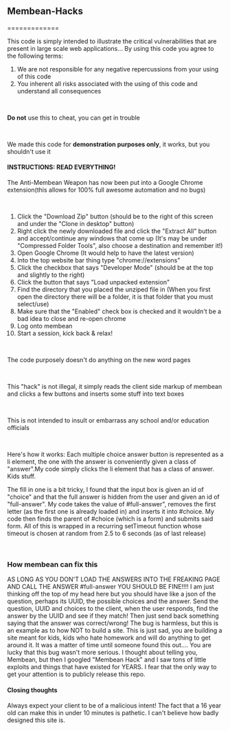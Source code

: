 <h2>Membean-Hacks</h2>



=============
<p>This code is simply intended to illustrate the critical vulnerabilities that are present in large scale web applications... By using this code you agree to the following terms: <ol><li>We are not responsible for any negative repercussions from your using of this code</li><li>You inherent all risks associated with the using of this code and understand all consequences</li></ol></p>
<br>
<p><strong>Do not</strong> use this to cheat, you can get in trouble</p>
<br>
<p>We made this code for <strong>demonstration purposes only</strong>, it works, but you shouldn't use it</p>
<h4>INSTRUCTIONS: READ EVERYTHING!</h4>

<p>The Anti-Membean Weapon has now been put into a Google Chrome extension(this allows for 100% full awesome automation and no bugs)</p>

<br>



<ol>

<li>Click the "Download Zip" button (should be to the right of this screen and under the "Clone in desktop" button)</li>

<li>Right click the newly downloaded file and click the "Extract All" button and accept/continue any windows that come up (It's may be under "Compressed Folder Tools", also choose a destination and remember it!)</li>

<li>Open Google Chrome (It would help to have the latest version)</li>

<li>Into the top website bar thing type "chrome://extensions"</li>

<li>Click the checkbox that says "Developer Mode" (should be at the top and slightly to the right)</li>

<li>Click the button that says "Load unpacked extension"</li>

<li>Find the directory that you placed the unziped file in (When you first open the directory there will be a folder, it is that folder that you must select/use)</li>

<li>Make sure that the "Enabled" check box is checked and it wouldn't be a bad idea to close and re-open chrome</li>

<li>Log onto membean</li>

<li>Start a session, kick back & relax!</li>

</ol>

</p>

<br>

<p>The code purposely doesn't do anything on the new word pages<p>

<br>



<p>This "hack" is not illegal, it simply reads the client side markup of membean and clicks a few buttons and inserts some stuff into text boxes</p>



<br>



<p>This is not intended to insult or embarrass any school and/or education officials</p>



<br>
<p>Here's how it works: Each multiple choice answer button is represented as a li element, the one with the answer is conveniently given a class of "answer".My code simply clicks the li element that has a class of answer. Kids stuff.</p>

<p>The fill in one is a bit tricky, I found that the input box is given an id of "choice" and that the full answer is hidden from the user and given an id of "full-answer". My code takes the value of #full-answer", removes the first letter (as the first one is already loaded in) and inserts it into #choice. My code then finds the parent of #choice (which is a form) and submits said form. All of this is wrapped in a recurring setTimeout function whose timeout is chosen at random from 2.5 to 6 seconds (as of last release)</p> 
<br>
<h3>How membean can fix this</h3>
<p>
AS LONG AS YOU DON'T LOAD THE ANSWERS INTO THE FREAKING PAGE AND CALL THE ANSWER #full-answer YOU SHOULD BE FINE!!!! I am just thinking off the top of my head here but you should have like a json of the question, perhaps its UUID, the possible choices and the answer. Send the question, UUID and choices to the client, when the user responds, find the answer by the UUID and see if they match! Then just send back something saying that the answer was correct/wrong! The bug is harmless, but this is an example as to how NOT to build a site. This is just sad, you are building a site meant for kids, kids who hate homework and will do anything to get around it. It was a matter of time until someone found this out.... You are lucky that this bug wasn't more serious. I thought about telling you, Membean, but then I googled "Membean Hack" and I saw tons of little exploits and things that have existed for YEARS. I fear that the only way to get your attention is to publicly release this repo.
</p>
<h4>Closing thoughts</h4>
<p>Always expect your client to be of a malicious intent! The fact that a 16 year old can make this in under 10 minutes is pathetic. I can't believe how badly designed this site is.</p>



<br>



